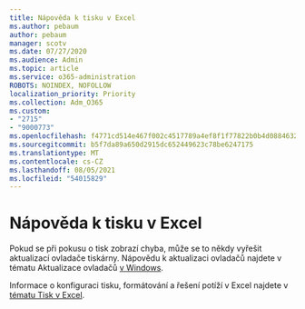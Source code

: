 ```yaml
---
title: Nápověda k tisku v Excel
ms.author: pebaum
author: pebaum
manager: scotv
ms.date: 07/27/2020
ms.audience: Admin
ms.topic: article
ms.service: o365-administration
ROBOTS: NOINDEX, NOFOLLOW
localization_priority: Priority
ms.collection: Adm_O365
ms.custom:
- "2715"
- "9000773"
ms.openlocfilehash: f4771cd514e467f002c4517789a4ef8f1f77822b0b4d0884632cafb98b60e470
ms.sourcegitcommit: b5f7da89a650d2915dc652449623c78be6247175
ms.translationtype: MT
ms.contentlocale: cs-CZ
ms.lasthandoff: 08/05/2021
ms.locfileid: "54015829"
---
```

# <a name="help-with-printing-in-excel"></a>Nápověda k tisku v Excel

Pokud se při pokusu o tisk zobrazí chyba, může se to někdy vyřešit aktualizací ovladače tiskárny. Nápovědu k aktualizaci ovladačů najdete v tématu Aktualizace ovladačů [v Windows](https://support.microsoft.com/help/4028443/windows-10-update-drivers).

Informace o konfiguraci tisku, formátování a řešení potíží v Excel najdete v [tématu Tisk v Excel](https://support.office.com/client/9785e791-de6f-48dd-9b0d-899d75c33d69).